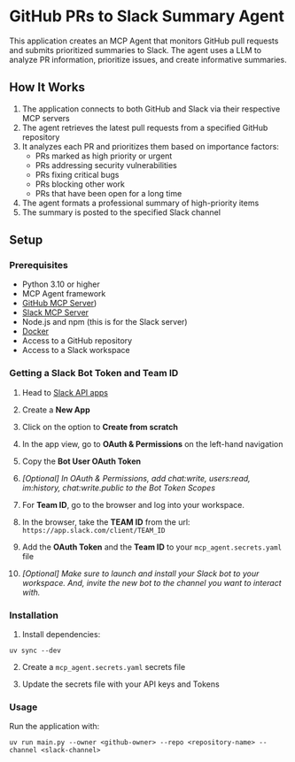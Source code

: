 # GitHub PRs to Slack Summary Agent

This application creates an MCP Agent that monitors GitHub pull requests and submits prioritized summaries to Slack. The agent uses a LLM to analyze PR information, prioritize issues, and create informative summaries.

## How It Works

1. The application connects to both GitHub and Slack via their respective MCP servers
2. The agent retrieves the latest pull requests from a specified GitHub repository
3. It analyzes each PR and prioritizes them based on importance factors:
   - PRs marked as high priority or urgent
   - PRs addressing security vulnerabilities
   - PRs fixing critical bugs
   - PRs blocking other work
   - PRs that have been open for a long time
4. The agent formats a professional summary of high-priority items
5. The summary is posted to the specified Slack channel

## Setup

### Prerequisites

- Python 3.10 or higher
- MCP Agent framework
- [GitHub MCP Server](https://github.com/github/github-mcp-server))
- [Slack MCP Server](https://github.com/korotovsky/slack-mcp-server/tree/master)
- Node.js and npm (this is for the Slack server)
- [Docker](https://www.docker.com/)
- Access to a GitHub repository
- Access to a Slack workspace

### Getting a Slack Bot Token and Team ID

1. Head to [Slack API apps](https://api.slack.com/apps)

2. Create a **New App**

3. Click on the option to **Create from scratch**

4. In the app view, go to **OAuth & Permissions** on the left-hand navigation

5. Copy the **Bot User OAuth Token**
6. _[Optional] In OAuth & Permissions, add chat:write, users:read, im:history, chat:write.public to the Bot Token Scopes_

7. For **Team ID**, go to the browser and log into your workspace.
8. In the browser, take the **TEAM ID** from the url: `https://app.slack.com/client/TEAM_ID`

9. Add the **OAuth Token** and the **Team ID** to your `mcp_agent.secrets.yaml` file

10. _[Optional] Make sure to launch and install your Slack bot to your workspace. And, invite the new bot to the channel you want to interact with._

### Installation

1. Install dependencies:

```
uv sync --dev
```

2. Create a `mcp_agent.secrets.yaml` secrets file

3. Update the secrets file with your API keys and Tokens

### Usage

Run the application with:

```
uv run main.py --owner <github-owner> --repo <repository-name> --channel <slack-channel>
```
